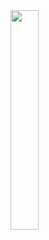 

<img src = "https://user-images.githubusercontent.com/91876894/201524801-4427101e-45b3-41fa-9621-0296d9d432be.png" width="30%" height="30%">



